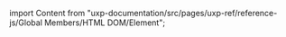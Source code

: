 
import Content from "uxp-documentation/src/pages/uxp-ref/reference-js/Global Members/HTML DOM/Element";

<Content query="product=photoshop"/>
